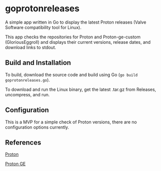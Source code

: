# goprotonreleases

A simple app written in Go to display the latest Proton releases (Valve Software compatibility tool for Linux).

This app checks the repositories for Proton and Proton-ge-custom (GloriousEggroll) and displays their current versions, release dates, and download links to stdout.

## Build and Installation

To build, download the source code and build using Go (`go build goprotonreleases.go`).

To download and run the Linux binary, get the latest .tar.gz from Releases, uncompress, and run.

## Configuration

This is a MVP for a simple check of Proton versions, there are no configuration options currently.

## References

[Proton](https://github.com/ValveSoftware/Proton/)

[Proton GE](https://github.com/GloriousEggroll/proton-ge-custom)
